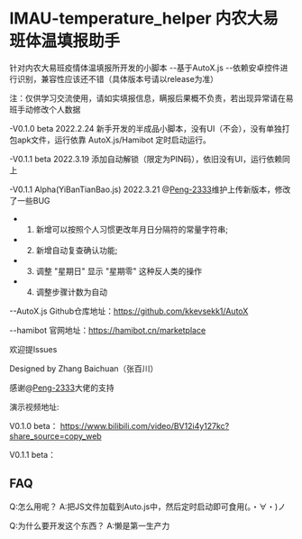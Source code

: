 # IMAU-temperature_helper 内农大易班体温填报助手

针对内农大易班疫情体温填报所开发的小脚本 --基于AutoX.js --依赖安卓控件进行识别，兼容性应该还不错（具体版本号请以release为准）

注：仅供学习交流使用，请如实填报信息，瞒报后果概不负责，若出现异常请在易班手动修改个人数据



-V0.1.0 beta 2022.2.24 新手开发的半成品小脚本，没有UI（不会），没有单独打包apk文件，运行依靠 AutoX.js/Hamibot 定时启动运行。


-V0.1.1 beta 2022.3.19 添加自动解锁（限定为PIN码），依旧没有UI，运行依赖同上


-V0.1.1 Alpha(YiBanTianBao.js) 2022.3.21	@[Peng-2333](https://github.com/Peng-2333)维护上传新版本，修改了一些BUG

 *  1. 新增可以按照个人习惯更改年月日分隔符的常量字符串;
 *  2. 新增自动复查确认功能;
 *  3. 调整 "星期日" 显示 "星期零" 这种反人类的操作
 *  4. 调整步骤计数为自动



--AutoX.js Github仓库地址：https://github.com/kkevsekk1/AutoX

--hamibot 官网地址：https://hamibot.cn/marketplace

欢迎提Issues

Designed by Zhang Baichuan（张百川）

感谢@[Peng-2333](https://github.com/Peng-2333)大佬的支持

演示视频地址:

V0.1.0 beta： https://www.bilibili.com/video/BV12i4y127kc?share_source=copy_web

V0.1.1 beta：


## FAQ

Q:怎么用呢？
A:把JS文件加载到Auto.js中，然后定时启动即可食用(。・∀・)ノ

Q:为什么要开发这个东西？
A:懒是第一生产力


